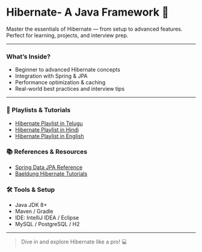 # Hibernate- A Java Framework 🚀

Master the essentials of Hibernate — from setup to advanced features.  
Perfect for learning, projects, and interview prep.

---

### What’s Inside?
- Beginner to advanced Hibernate concepts  
- Integration with Spring & JPA  
- Performance optimization & caching  
- Real-world best practices and interview tips  

---

### 🎥 Playlists & Tutorials
- [Hibernate Playlist in Telugu](https://www.youtube.com/playlist?list=PLO7Oa5iXf4QgYn3uPTXy0t7l6ZtkCseUf)  
- [Hibernate Playlist in Hindi](https://www.youtube.com/playlist?list=PL...)  
- [Hibernate Playlist in English](https://www.youtube.com/playlist?list=PL...)  

### 📚 References & Resources
- [Spring Data JPA Reference](https://spring.io/projects/spring-data-jpa)  
- [Baeldung Hibernate Tutorials](https://www.baeldung.com/courses/learn-hibernate-jpa-course) 

### 🛠 Tools & Setup
- Java JDK 8+  
- Maven / Gradle  
- IDE: IntelliJ IDEA / Eclipse  
- MySQL / PostgreSQL / H2  

---

> Dive in and explore Hibernate like a pro! 💻
